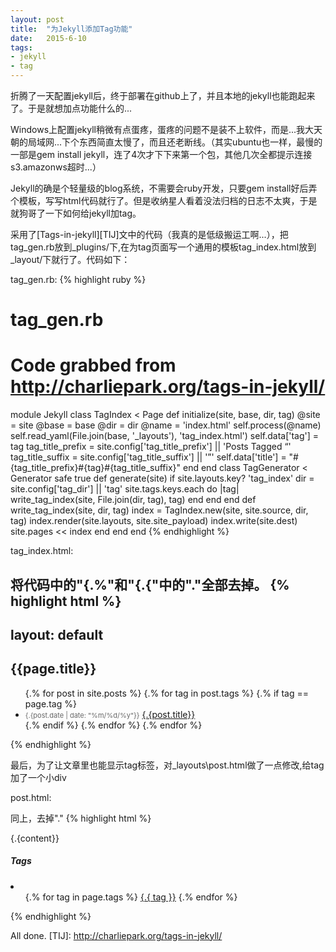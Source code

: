 ```yaml
---
layout: post
title:  "为Jekyll添加Tag功能"
date:   2015-6-10
tags:
- jekyll
- tag
---
```


<p class="intro">折腾了一天配置jekyll后，终于部署在github上了，并且本地的jekyll也能跑起来了。于是就想加点功能什么的...</p>

Windows上配置jekyll稍微有点蛋疼，蛋疼的问题不是装不上软件，而是...我大天朝的局域网...下个东西简直太慢了，而且还老断线。（其实ubuntu也一样，最慢的一部是gem install jekyll，连了4次才下下来第一个包，其他几次全都提示连接s3.amazonws超时...）


Jekyll的确是个轻量级的blog系统，不需要会ruby开发，只要gem install好后弄个模板，写写html代码就行了。但是收纳星人看着没法归档的日志不太爽，于是就狗哥了一下如何给jekyll加tag。



采用了[Tags-in-jekyll][TIJ]文中的代码（我真的是低级搬运工啊...），把tag_gen.rb放到_plugins/下,在为tag页面写一个通用的模板tag_index.html放到_layout/下就行了。代码如下：


tag_gen.rb:
{% highlight ruby %}
# tag_gen.rb
# Code grabbed from http://charliepark.org/tags-in-jekyll/
module Jekyll
  class TagIndex < Page
    def initialize(site, base, dir, tag)
      @site = site
      @base = base
      @dir = dir
      @name = 'index.html'
      self.process(@name)
      self.read_yaml(File.join(base, '_layouts'), 'tag_index.html')
      self.data['tag'] = tag
      tag_title_prefix = site.config['tag_title_prefix'] || 'Posts Tagged &ldquo;'
      tag_title_suffix = site.config['tag_title_suffix'] || '&rdquo;'
      self.data['title'] = "#{tag_title_prefix}#{tag}#{tag_title_suffix}"
    end
  end
  class TagGenerator < Generator
    safe true
    def generate(site)
      if site.layouts.key? 'tag_index'
        dir = site.config['tag_dir'] || 'tag'
        site.tags.keys.each do |tag|
          write_tag_index(site, File.join(dir, tag), tag)
        end
      end
    end
    def write_tag_index(site, dir, tag)
      index = TagIndex.new(site, site.source, dir, tag)
      index.render(site.layouts, site.site_payload)
      index.write(site.dest)
      site.pages << index
    end
  end
end
{% endhighlight %}



tag_index.html:

将代码中的"{.%"和"{.{"中的"."全部去掉。
{% highlight html %}
---
layout: default
---
<h2 class="post_title">{{page.title}}</h2>
<ul>
  {.% for post in site.posts %}
  {.% for tag in post.tags %}
  {.% if tag == page.tag %}
  <li class="archive_list">
    <time style="color:#666;font-size:11px;" datetime='{.{post.date | date: "%Y-%m-%d"}}'>{.{post.date | date: "%m/%d/%y"}}</time> <a class="archive_list_article_link" href='{.{post.url}}'>{.{post.title}}</a>
  </li>
  {.% endif %}
  {.% endfor %}
  {.% endfor %}
</ul>
{% endhighlight %}

最后，为了让文章里也能显示tag标签，对_layouts\post.html做了一点修改,给tag加了一个小div

post.html:

同上，去掉"."
{% highlight html %}

{.{content}}
<!-- Begins after content -->
<div class="tags">
<div class="container">
<h5>Tags</h5>
	  <li class="archive_list">
		<ul class="archive_list">
		  {.% for tag in page.tags %}
		  <a class="tag_list_link" href="/tag/{.{ tag }}">{.{ tag }}</a></li>
		  {.% endfor %}
		</ul>
	  </li>
   </div>
</div><!-- end .tags -->
<!-- Ends before postNav -->
<div class="postNav clearfix">
{% endhighlight %}

All done.
[TIJ]: http://charliepark.org/tags-in-jekyll/
